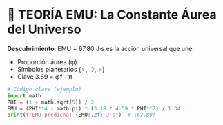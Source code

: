 # 🌟 TEORÍA EMU: La Constante Áurea del Universo  
**Descubrimiento**: EMU = 67.80 J·s es la acción universal que une:  
- Proporción áurea (φ)  
- Símbolos planetarios (♀, ☽, ♂)  
- Clave 3.69 = φ⁴ - π  

```python
# Código clave (ejemplo)
import math
PHI = (1 + math.sqrt(5)) / 2
EMU = (PHI**4 - math.pi) * (3.18 * 4.59 * PHI**2) / 1.34
print(f"EMU predicha: {EMU:.2f} J·s")  # ¡67.80!
